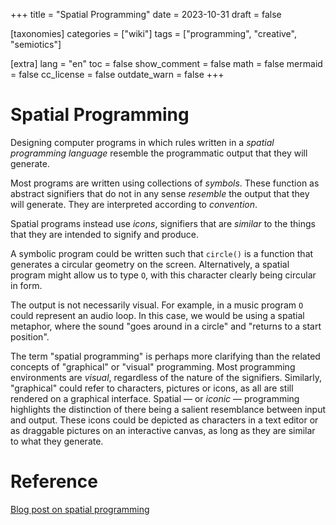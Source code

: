 +++
title = "Spatial Programming"
date = 2023-10-31
draft = false

[taxonomies]
categories = ["wiki"]
tags = ["programming", "creative", "semiotics"]

[extra]
lang = "en"
toc = false
show_comment = false
math = false
mermaid = false
cc_license = false
outdate_warn = false
+++

# Spatial Programming

Designing computer programs in which rules written in a _spatial
programming language_ resemble the programmatic output that they
will generate.

Most programs are written using collections of *symbols*.
These function as abstract signifiers that do not in any sense
*resemble* the output that they will generate.
They are interpreted according to *convention*.

Spatial programs instead use *icons*, signifiers that are *similar*
to the things that they are intended to signify and produce.

A symbolic program could be written such that `circle()`
is a function that generates a circular geometry on the screen.
Alternatively, a spatial program might allow us to type `O`,
with this character clearly being circular in form.

The output is not necessarily visual.
For example, in a music program `O` could represent an audio loop.
In this case, we would be using a spatial metaphor, where the
sound "goes around in a circle" and "returns to a start position".

The term "spatial programming" is perhaps more clarifying than the
related concepts of "graphical" or "visual" programming. Most
programming environments are *visual*, regardless of the nature of the
signifiers. Similarly, "graphical" could refer to characters, pictures
or icons, as all are still rendered on a graphical interface. Spatial
— or *iconic* — programming highlights the distinction of there being
a salient resemblance between input and output. These icons could be 
depicted as characters in a text editor or as draggable pictures on an
interactive canvas, as long as they are similar to what they generate.

# Reference

[Blog post on spatial programming](@/blog/2023-10-30-spatial-programming.md)
